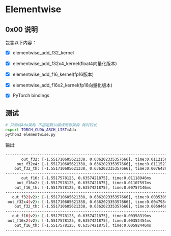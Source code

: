 # Elementwise

## 0x00 说明

包含以下内容：

- [X] elementwise_add_f32_kernel
- [X] elementwise_add_f32x4_kernel(float4向量化版本)
- [X] elementwise_add_f16_kernel(fp16版本)
- [X] elementwise_add_f16x2_kernel(fp16向量化版本)
- [X] PyTorch bindings


## 测试

```bash
# 只测试Ada架构 不指定默认编译所有架构 耗时较长
export TORCH_CUDA_ARCH_LIST=Ada 
python3 elementwise.py
```

输出:

```bash
--------------------------------------------------------------------------------
       out_f32: [-1.551710605621338, 0.636202335357666], time:0.01121569ms
     out_f32x4: [-1.551710605621338, 0.636202335357666], time:0.01115274ms
    out_f32_th: [-1.551710605621338, 0.636202335357666], time:0.00764298ms
--------------------------------------------------------------------------------
       out_f16: [-1.5517578125, 0.6357421875], time:0.01118946ms
     out_f16x2: [-1.5517578125, 0.6357421875], time:0.01107597ms
    out_f16_th: [-1.5517578125, 0.6357421875], time:0.00757146ms
--------------------------------------------------------------------------------
   out_f32(v2): [-1.551710605621338, 0.636202335357666], time:0.00353050ms
 out_f32x4(v2): [-1.551710605621338, 0.636202335357666], time:0.00479841ms
    out_f32_th: [-1.551710605621338, 0.636202335357666], time:0.00594687ms
--------------------------------------------------------------------------------
   out_f16(v2): [-1.5517578125, 0.6357421875], time:0.00358319ms
 out_f16x2(v2): [-1.5517578125, 0.6357421875], time:0.00352454ms
    out_f16_th: [-1.5517578125, 0.6357421875], time:0.00592446ms
--------------------------------------------------------------------------------
```

